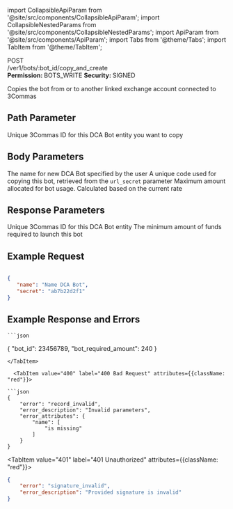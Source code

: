 import CollapsibleApiParam from '@site/src/components/CollapsibleApiParam';
import CollapsibleNestedParams from '@site/src/components/CollapsibleNestedParams';
import ApiParam from '@site/src/components/ApiParam';
import Tabs from '@theme/Tabs';
import TabItem from '@theme/TabItem';

<div className="main-container-endpoint">
      <div className="container-endpoint">
               <div className="container-method-post">
                <span className="endpoint-method">POST</span>
                </div>
               <div className="container-url">
                <span className="endpoint-url">/ver1/bots/:bot_id/copy_and_create</span>
               </div>
         </div>
   <div className="container-permission">
          <span className="permission-description"><strong>Permission: </strong> BOTS_WRITE</span>
          <span className="permission-description"><strong>Security: </strong> SIGNED</span>
   </div>
</div>

<p class="p-method-discription"> 
    Copies the bot from or to another linked exchange account connected to 3Commas
</p>



<h2> Path Parameter </h2>

<ApiParam name='bot_id' type='integer' id="bot_id" required>
  Unique 3Commas ID for this DCA Bot entity you want to copy
</ApiParam>


<h2> Body Parameters </h2>

<CollapsibleApiParam name='name' type='string' id="name" required>
   The name for new DCA Bot specified by the user
</CollapsibleApiParam>

<CollapsibleApiParam name='secret' type='string' id="secret" required>
    A unique code used for copying this bot, retrieved from the <code>url_secret</code> parameter
</CollapsibleApiParam>

<CollapsibleApiParam name='amount' type='number' id="amount" required>
    Maximum amount allocated for bot usage. Calculated based on the current rate
</CollapsibleApiParam>


<h2> Response Parameters </h2> 

<CollapsibleApiParam name='bot_id' type='number' id="bot_id">
    Unique 3Commas ID for this DCA Bot entity
</CollapsibleApiParam>

<CollapsibleApiParam name='bot_required_amount' type='number' id="bot_required_amount">
    The minimum amount of funds required to launch this bot
</CollapsibleApiParam>

<h2> Example Request </h2>

<div style={{ margin: '10px', padding: '10px' }}>

```json title="POST /ver1/bots/12345678/copy_and_create"

{
   "name": "Name DCA Bot",
   "secret": "ab7b22d2f1"
}
```
</div>

<h2> Example Response and Errors </h2> 

<div style={{ margin: '10px', padding: '10px' }}>

  <Tabs>
    <TabItem value="201" label="201 Created" attributes={{className: "green"}}>

    ```json
{
    "bot_id": 23456789,
    "bot_required_amount": 240
}

```
</TabItem>

  <TabItem value="400" label="400 Bad Request" attributes={{className: "red"}}>

```json
{
    "error": "record_invalid",
    "error_description": "Invalid parameters",
    "error_attributes": {
        "name": [
            "is missing"
        ]
    }
}
```
  </TabItem>

<TabItem value="401" label="401 Unauthorized" attributes={{className: "red"}}>

```json
{
    "error": "signature_invalid",
    "error_description": "Provided signature is invalid"
}
```
</TabItem>
  </Tabs>
</div>

